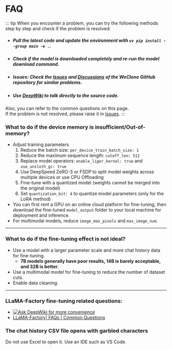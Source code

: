 # FAQ

::: tip
When you encounter a problem, you can try the following methods step by step and check if the problem is resolved:
- ##### Pull the latest code and update the environment with `uv pip install --group main -e .`.
- ##### Check if the model is downloaded completely and re-run the model download command.
- ##### Issues: Check the [Issues](https://github.com/xming521/WeClone/issues) and [Discussions](https://github.com/xming521/WeClone/discussions) of the WeClone GitHub repository for similar problems.
- ##### Use [DeepWiki](https://deepwiki.com/xming521/WeClone) to talk directly to the source code.
Also, you can refer to the common questions on this page.<br>
If the problem is not resolved, please raise it in [Issues](https://github.com/xming521/WeClone/issues).
:::

### What to do if the device memory is insufficient/Out-of-memory?
- Adjust training parameters
    1. Reduce the batch size: `per_device_train_batch_size: 1`
    2. Reduce the maximum sequence length: `cutoff_len: 512`
    3. Replace model operators: `enable_liger_kernel: true` and `use_unsloth_gc: true`
    4. Use DeepSpeed ZeRO-3 or FSDP to split model weights across multiple devices or use CPU Offloading
    5. Fine-tune with a quantized model (weights cannot be merged into the original model)
    6. Set `quantization_bit: 4` to quantize model parameters (only for the LoRA method)
- You can first rent a GPU on an online cloud platform for fine-tuning, then download the fine-tuned `model_output` folder to your local machine for deployment and inference.
- For multimodal models, reduce `image_max_pixels` and `max_image_num`.
---

### What to do if the fine-tuning effect is not ideal?
- Use a model with a larger parameter scale and more chat history data for fine-tuning.
    - **7B models generally have poor results, 14B is barely acceptable, and 32B is better**.
- Use a multimodal model for fine-tuning to reduce the number of dataset cuts.
- Enable data cleaning.
---


### LLaMA-Factory fine-tuning related questions:
- [![Ask DeepWiki for more convenience](https://deepwiki.com/badge.svg)](https://deepwiki.com/hiyouga/LLaMA-Factory)
- [LLaMA-Factory| FAQs | Common Questions](https://github.com/hiyouga/LLaMA-Factory/issues/4614)

### The chat history CSV file opens with garbled characters
Do not use Excel to open it. Use an IDE such as VS Code.
